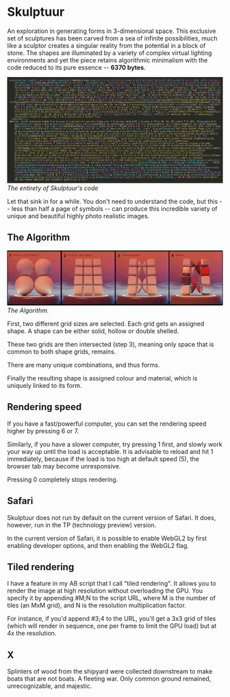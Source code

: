 # Skulptuur

An exploration in generating forms in 3-dimensional space. This exclusive set of sculptures has been carved from a sea of infinite possibilities, much like a sculptor creates a singular reality from the potential in a block of stone. The shapes are illuminated by a variety of complex virtual lighting environments and yet the piece retains algorithmic minimalism with the code reduced to its pure essence -- **6370 bytes**.

![Skulptuur code](code-final.png)
*The entirety of Skulptuur's code*

Let that sink in for a while. You don't need to understand the code, but this -- less than half a page of symbols -- can produce this incredible variety of unique and beautiful highly photo realistic images.

## The Algorithm

![The Algorithm](process.jpg)
*The Algorithm.*

First, two different grid sizes are selected. Each grid gets an assigned shape. A shape can be either solid, hollow or double shelled.

These two grids are then intersected (step 3), meaning only space that is common to both shape grids, remains.

There are many unique combinations, and thus forms.

Finally the resulting shape is assigned colour and material, which is uniquely linked to its form.

## Rendering speed

If you have a fast/powerful computer, you can set the rendering speed higher by pressing 6 or 7.

Similarly, if you have a slower computer, try pressing 1 first, and slowly work your way up until the load is acceptable. It is advisable to reload and hit 1 immediately, because if the load is too high at default speed (5), the browser tab may become unresponsive.

Pressing 0 completely stops rendering.

## Safari

Skulptuur does not run by default on the current version of Safari. It does, however, run in the TP (technology preview) version.

In the current version of Safari, it is possible to enable WebGL2 by first enabling developer options, and then enabling the WebGL2 flag.

## Tiled rendering

I have a feature in my AB script that I call "tiled rendering". It allows you to render the image at high resolution without overloading the GPU. You specify it by appending #M;N to the script URL, where M is the number of tiles (an MxM grid), and N is the resolution multiplication factor.

For instance, if you'd append #3;4 to the URL, you'll get a 3x3 grid of tiles (which will render in sequence, one per frame to limit the GPU load) but at 4x the resolution.

## X

Splinters of wood from the shipyard were collected downstream to make boats that are not boats. A fleeting war. Only common ground remained, unrecognizable, and majestic.
